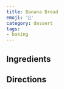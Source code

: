 ```yaml
---
title: Banana Bread
emoji: '🍌'
category: dessert
tags:
- baking
---
```


## Ingredients


## Directions


